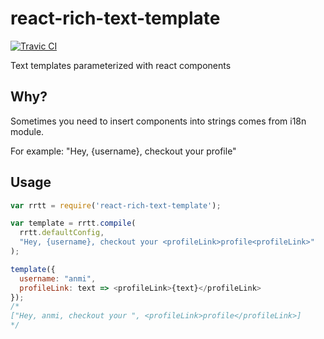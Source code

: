 # react-rich-text-template
[![Travic CI](https://travis-ci.org/anmi/react-rich-text-template.svg?branch=master)](https://travis-ci.org/anmi/react-rich-text-template)

Text templates parameterized with react components

## Why?

Sometimes you need to insert components into strings comes from i18n module.

For example: "Hey, {username}, checkout your <profileLink>profile<profileLink>"

## Usage

```js
var rrtt = require('react-rich-text-template');

var template = rrtt.compile(
  rrtt.defaultConfig,
  "Hey, {username}, checkout your <profileLink>profile<profileLink>"
);

template({
  username: "anmi",
  profileLink: text => <profileLink>{text}</profileLink>
});
/*
["Hey, anmi, checkout your ", <profileLink>profile</profileLink>]
*/
```
